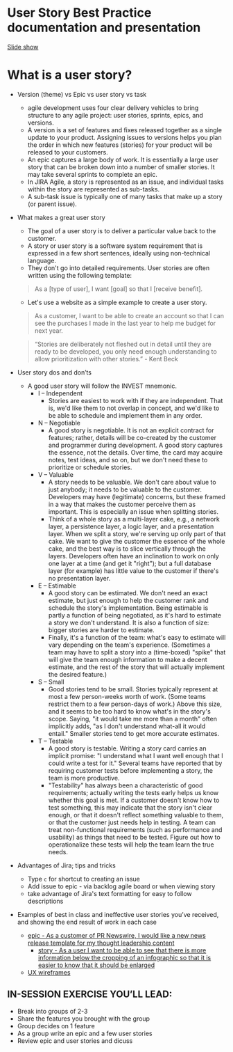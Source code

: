 # User Story Best Practice documentation and presentation
[Slide show](http://prnewswire-ux.github.io/user-story-best-practice)
# What is a user story?
* Version (theme) vs Epic vs user story vs task
  * agile development uses four clear delivery vehicles to bring structure to any agile project: user stories, sprints, epics, and versions.
  * A version is a set of features and fixes released together as a single update to your product. Assigning issues to versions helps you plan the order in which new features (stories) for your product will be released to your customers.
  * An epic captures a large body of work. It is essentially a large user story that can be broken down into a number of smaller stories. It may take several sprints to complete an epic.
  * In JIRA Agile, a story is represented as an issue, and individual tasks within the story are represented as sub-tasks.
  * A sub-task issue is typically one of many tasks that make up a story (or parent issue).
* What makes a great user story
  * The goal of a user story is to deliver a particular value back to the customer.
  * A story or user story is a software system requirement that is expressed in a few short sentences, ideally using non-technical language.
  * They don't go into detailed requirements. User stories are often written using the following template:
  > As a [type of user], I want [goal] so that I [receive benefit].

  * Let's use a website as a simple example to create a user story.
  > As a customer, I want to be able to create an account so that I can see the purchases I made in the last year to help me budget for next year.


  > “Stories are deliberately not fleshed out in detail until they are ready to be developed, you only need enough understanding to allow prioritization with other stories.” - Kent Beck

* User story dos and don’ts

  * A good user story will follow the INVEST mnemonic.
    * I – Independent
      * Stories are easiest to work with if they are independent. That is, we'd like them to not overlap in concept, and we'd like to be able to schedule and implement them in any order.
    * N – Negotiable
      * A good story is negotiable. It is not an explicit contract for features; rather, details will be co-created by the customer and programmer during development. A good story captures the essence, not the details. Over time, the card may acquire notes, test ideas, and so on, but we don't need these to prioritize or schedule stories.
    * V – Valuable
      * A story needs to be valuable. We don't care about value to just anybody; it needs to be valuable to the customer. Developers may have (legitimate) concerns, but these framed in a way that makes the customer perceive them as important. This is especially an issue when splitting stories.
      * Think of a whole story as a multi-layer cake, e.g., a network layer, a persistence layer, a logic layer, and a presentation layer. When we split a story, we're serving up only part of that cake. We want to give the customer the essence of the whole cake, and the best way is to slice vertically through the layers. Developers often have an inclination to work on only one layer at a time (and get it "right"); but a full database layer (for example) has little value to the customer if there's no presentation layer.
    * E – Estimable
      * A good story can be estimated. We don't need an exact estimate, but just enough to help the customer rank and schedule the story's implementation. Being estimable is partly a function of being negotiated, as it's hard to estimate a story we don't understand. It is also a function of size: bigger stories are harder to estimate.
      * Finally, it's a function of the team: what's easy to estimate will vary depending on the team's experience. (Sometimes a team may have to split a story into a (time-boxed) "spike" that will give the team enough information to make a decent estimate, and the rest of the story that will actually implement the desired feature.)
    * S – Small
      * Good stories tend to be small. Stories typically represent at most a few person-weeks worth of work. (Some teams restrict them to a few person-days of work.) Above this size, and it seems to be too hard to know what's in the story's scope. Saying, "it would take me more than a month" often implicitly adds, "as I don't understand what-all it would entail." Smaller stories tend to get more accurate estimates.
    * T – Testable
      * A good story is testable. Writing a story card carries an implicit promise: "I understand what I want well enough that I could write a test for it." Several teams have reported that by requiring customer tests before implementing a story, the team is more productive.
      * "Testability" has always been a characteristic of good requirements; actually writing the tests early helps us know whether this goal is met. If a customer doesn't know how to test something, this may indicate that the story isn't clear enough, or that it doesn't reflect something valuable to them, or that the customer just needs help in testing. A team can treat non-functional requirements (such as performance and usability) as things that need to be tested. Figure out how to operationalize these tests will help the team learn the true needs.
* Advantages of Jira; tips and tricks
  * Type `c` for shortcut to creating an issue
  * Add issue to epic - via backlog agile board or when viewing story
  * take advantage of Jira's text formatting for easy to follow descriptions
* Examples of best in class and ineffective user stories you’ve received, and showing the end result of work in each case
  * [epic - As a customer of PR Newswire, I would like a new news release template for my thought leadership content](https://prnewswire.jira.com/browse/PRNCOM-4564)
    * [story - As a user I want to be able to see that there is more information below the cropping of an infographic so that it is easier to know that it should be enlarged](https://prnewswire.jira.com/browse/PRNCOM-4869)
  * [UX wireframes](https://prnewswire.jira.com/browse/CNW-58)

## IN-SESSION EXERCISE YOU’LL LEAD:
* Break into groups of 2-3
* Share the features you brought with the group
* Group decides on 1 feature
* As a group write an epic and a few user stories
* Review epic and user stories and dicuss
